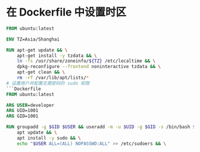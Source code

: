 # 在 Dockerfile 中设置时区
```Dockerfile
FROM ubuntu:latest

ENV TZ=Asia/Shanghai

RUN apt-get update && \
    apt-get install -y tzdata && \
    ln -fs /usr/share/zoneinfo/${TZ} /etc/localtime && \
    dpkg-reconfigure --frontend noninteractive tzdata && \
    apt-get clean && \
    rm -rf /var/lib/apt/lists/*
# 设置用户并配置无需密码的 sudo 权限
```Dockerfile
FROM ubuntu:latest

ARG USER=developer
ARG UID=1001
ARG GID=1001

RUN groupadd -g $GID $USER && useradd -m -u $UID -g $GID -s /bin/bash $USER && \
    apt update && \
    apt install -y sudo && \
    echo "$USER ALL=(ALL) NOPASSWD:ALL" >> /etc/sudoers && \
```
```
